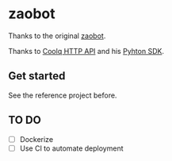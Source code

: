 # zaobot
 
Thanks to the original [zaobot](https://github.com/huiyiqun/zaobot).

Thanks to [Coolq HTTP API](https://github.com/richardchien/coolq-http-api) and his [Pyhton SDK](https://github.com/richardchien/python-aiocqhttp).

## Get started
See the reference project before.

## TO DO
* [ ] Dockerize
* [ ] Use CI to automate deployment